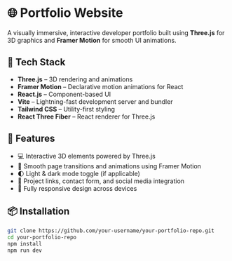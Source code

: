 # 🌐 Portfolio Website

A visually immersive, interactive developer portfolio built using **Three.js** for 3D graphics and **Framer Motion** for smooth UI animations.

## 🚀 Tech Stack

- **Three.js** – 3D rendering and animations  
- **Framer Motion** – Declarative motion animations for React  
- **React.js** – Component-based UI  
- **Vite** – Lightning-fast development server and bundler  
- **Tailwind CSS** – Utility-first styling  
- **React Three Fiber** – React renderer for Three.js  

## 🧩 Features

- 💻 Interactive 3D elements powered by Three.js  
- 🎯 Smooth page transitions and animations using Framer Motion  
- 🌓 Light & dark mode toggle (if applicable)  
- 🔗 Project links, contact form, and social media integration  
- 📱 Fully responsive design across devices  

## 📦 Installation

```bash
git clone https://github.com/your-username/your-portfolio-repo.git
cd your-portfolio-repo
npm install
npm run dev
